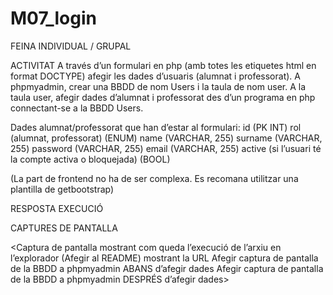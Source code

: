 # M07_login
FEINA INDIVIDUAL / GRUPAL


ACTIVITAT
A través d’un formulari en php (amb totes les etiquetes html en format DOCTYPE) afegir les dades d’usuaris (alumnat i professorat).
A phpmyadmin, crear una BBDD de nom Users i la taula de nom user.
A la taula user, afegir dades d’alumnat i professorat des d’un programa en php connectant-se a la BBDD Users.


Dades alumnat/professorat que han d’estar al formulari:
id (PK INT)
rol (alumnat, professorat) (ENUM)
name (VARCHAR, 255)
surname (VARCHAR, 255)
password (VARCHAR, 255)
email (VARCHAR, 255)
active (si l’usuari té la compte activa o bloquejada) (BOOL)

(La part de frontend no ha de ser complexa. Es recomana utilitzar una plantilla de getbootstrap)

RESPOSTA EXECUCIÓ




CAPTURES DE PANTALLA


<Captura de pantalla mostrant com queda l’execució de l’arxiu en l’explorador (Afegir al README) mostrant la URL
Afegir captura de pantalla de la BBDD a phpmyadmin ABANS d’afegir dades
Afegir captura de pantalla de la BBDD a phpmyadmin DESPRÉS d’afegir dades>



